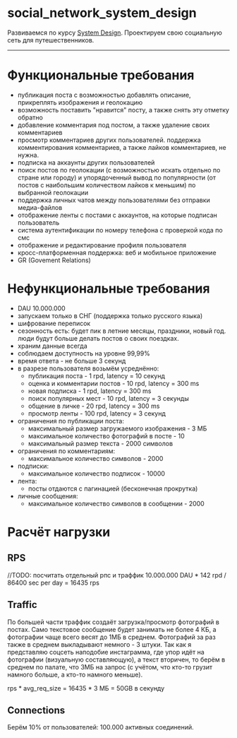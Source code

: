 # social_network_system_design
Развиваемся по курсу [System Design](https://balun.courses/courses/system_design). Проектируем свою социальную сеть для путешественников.

---

# Функциональные требования
- публикация поста с возможностью добавлять описание, прикреплять изображения и геолокацию
- возможность поставить "нравится" посту, а также снять эту отметку обратно
- добавление комментария под постом, а также удаление своих комментариев
- просмотр комментариев других пользователей. поддержка комментирования комментариев, а также лайков комментариев, не нужна.
- подписка на аккаунты других пользователей
- поиск постов по геолокации (с возможностью искать отдельно по стране или городу) и упорядоченный вывод по популярности (от постов с наибольшим количеством лайков к меньшим) по выбранной геолокации
- поддержка личных чатов между пользователями без отправки медиа-файлов
- отображение ленты с постами с аккаунтов, на которые подписан пользователь
- система аутентификации по номеру телефона с проверкой кода по смс
- отображение и редактирование профиля пользователя
- кросс-платформенная поддержка: веб и мобильное приложение
- GR (Govement Relations) 

# Нефункциональные требования
- DAU 10.000.000
- запускаем только в СНГ (поддержка только русского языка)
- шифрование переписок
- сезонность есть: будет пик в летние месяцы, праздники, новый год. люди будут больше делать постов о своих поездках.
- храним данные всегда
- соблюдаем доступность на уровне 99,99%
- время ответа - не больше 3 секунд
- в разрезе пользователя возьмём усреднённо:
  - публикация поста - 1 rpd, latency = 10 секунд
  - оценка и комментарии постов - 10 rpd, latency = 300 ms
  - новая подписка - 1 rpd, latency = 300 ms
  - поиск популярных мест - 10 rpd, latency = 3 секунды
  - общение в личке - 20 rpd, latency = 300 ms
  - просмотр ленты - 100 rpd, latency = 3 секунд
- ограничения по публикации поста:
  - максимальный размер загружаемого изображения - 3 МБ
  - максимальное количество фотографий в посте - 10
  - максимальный размер текста - 2000 символов
- ограничения по комментариям:
  - максимальное количество символов - 2000
- подписки:
  - максимальное количество подписок - 10000
- лента:
  - посты отдаются с пагинацией (бесконечная прокрутка)
- личные сообщения:
  - максимальное количество символов в сообщении - 2000

# Расчёт нагрузки

## RPS
//TODO: посчитать отдельный рпс и траффик
10.000.000 DAU * 142 rpd / 86400 sec per day =  16435 rps

## Traffic

По большей части траффик создаёт загрузка/просмотр фотографий в постах. Само текстовое сообщение будет занимать не более 4 КБ, а фотографии чаще всего весят до 1МБ в среднем. Фотографий за раз также в среднем выкладывают немного - 3 штуки.
Так как я представляю соцсеть наподобие инстаграмма, где упор идёт на фотографии (визуальную составляющую), а текст вторичен, то берём в среднем по палате, что 3МБ на запрос (с учётом, что кто-то грузит намного больше, а кто-то намного меньше).

rps * avg_req_size = 16435 * 3 МБ = 50GB в секунду

## Connections

Берём 10% от пользователей: 100.000 активных соединений.
